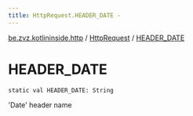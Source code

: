```yaml
---
title: HttpRequest.HEADER_DATE - 
---
```


[be.zvz.kotlininside.http](../index.html) / [HttpRequest](index.html) / [HEADER_DATE](./-h-e-a-d-e-r_-d-a-t-e.html)

# HEADER_DATE

`static val HEADER_DATE: String`

'Date' header name

